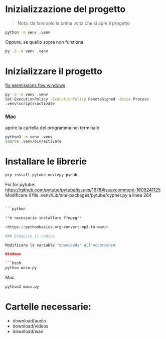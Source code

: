 

# Inizializzazione del progetto

> Nota: da fare solo la prima volta che si apre il progetto

```bash
python -m venv .venv
```

Oppure, se quello sopra non funziona

```bash
py -3 -m venv .venv
```




# Inizializzare il progetto

[fix permissions fow windows](https://stackoverflow.com/questions/4037939/powershell-says-execution-of-scripts-is-disabled-on-this-system)

```bash
py -3 -m venv .venv
Set-ExecutionPolicy -ExecutionPolicy RemoteSigned -Scope Process
.venv\scripts\activate
```

### Mac

aprire la cartella del programma nel terminale

```bash
python3 -m venv .venv
source .venv/bin/activate
```

# Installare le librerie

```bash
pip install pytube moviepy pydub
```

Fix for pytube: https://github.com/pytube/pytube/issues/1678#issuecomment-1609241125
Modificare il file .venv/Lib/site-packages/pytube/cypher.py a linea 264

````python

```python

**è necessario installare ffmpeg**

<https://pythonbasics.org/convert-mp3-to-wav/>

### Eseguire il codice

Modificare la variable "downloads" all'occorrenza

Windows

```bash
python main.py
````

Mac

```bash
python3 main.py
```

# Cartelle necessarie:

- download/audio
- download/videos
- download/wav
